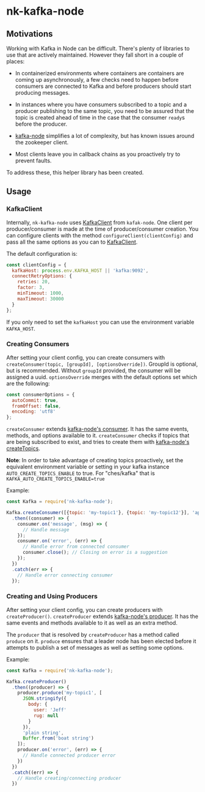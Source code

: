 # nk-kafka-node

## Motivations

Working with Kafka in Node can be difficult. There's plenty of libraries to use that are actively maintained. However they fall short in a couple of places:

- In containerized environments where containers are containers are coming up asynchronously, a few checks need to happen before consumers are connected to Kafka and before producers should start producing messages.

- In instances where you have consumers subscribed to a topic and a producer publishing to the same topic, you need to be assured that the topic is created ahead of time in the case that the consumer `ready`s before the producer.

- [kafka-node](https://www.npmjs.com/package/kafka-node) simplifies a lot of complexity, but has known issues around the zookeeper client.

- Most clients leave you in callback chains as you proactively try to prevent faults.

To address these, this helper library has been created.

## Usage

### KafkaClient

Internally, `nk-kafka-node` uses [KafkaClient](https://www.npmjs.com/package/kafka-node#kafkaclient) from `kafak-node`. One client per producer/consumer is made at the time of producer/consumer creation. You can configure clients with the method `configureClient(clientConfig)` and pass all the same options as you can to [KafkaClient](https://www.npmjs.com/package/kafka-node#kafkaclient). 

The default configuration is:

```javascript
const clientConfig = {
  kafkaHost: process.env.KAFKA_HOST || 'kafka:9092',
  connectRetryOptions: {
    retries: 20,
    factor: 3,
    minTimeout: 1000,
    maxTimeout: 30000
  }
};
```

If you only need to set the `kafkaHost` you can use the environment variable `KAFKA_HOST`.

### Creating Consumers

After setting your client config, you can create consumers with `createConsumer(topic, [groupId], [optionsOverride])`. GroupId is optional, but is recommended. Without `groupId` provided, the consumer will be assigned a uuid. `optionsOverride` merges with the default options set which are the following:

```javascript
const consumerOptions = {
  autoCommit: true,
  fromOffset: false,
  encoding: 'utf8'
};
```

`createConsumer` extends [kafka-node's consumer](https://www.npmjs.com/package/kafka-node#consumer). It has the same events, methods, and options available to it. `createConsumer` checks if topics that are being subscribed to exist, and tries to create them with [kafka-node's createTopics](https://www.npmjs.com/package/kafka-node#createtopicstopics-async-cb).

**Note**: In order to take advantage of creating topics proactively, set the equivalent environment variable or setting in your kafka instance `AUTO_CREATE_TOPICS_ENABLE` to true. For "ches/kafka" that is `KAFKA_AUTO_CREATE_TOPICS_ENABLE=true`

Example:

```javascript
const Kafka = require('nk-kafka-node');

Kafka.createConsumer([{topic: 'my-topic1'}, {topic: 'my-topic12'}], 'app-my-topics-consumer')
  .then((consumer) => {
    consumer.on('message', (msg) => {
      // Handle message
    });
    consumer.on('error', (err) => {
      // Handle error from connected consumer
      consumer.close(); // Closing on error is a suggestion
    });
  })
  .catch(err => {
    // Handle error connecting consumer
  });
```

### Creating and Using Producers

After setting your client config, you can create producers with `createProducer()`. `createProducer` extends [kafka-node's producer](https://www.npmjs.com/package/kafka-node#producer). It has the same events and methods available to it as well as an extra method. 

The `producer` that is resolved by `createProducer` has a method called `produce` on it. `produce` ensures that a leader node has been elected before it attempts to publish a set of messages as well as setting some options.

Example: 

```javascript
const Kafka = require('nk-kafka-node');

Kafka.createProducer()
  .then((producer) => {
    producer.produce('my-topic1', [
      JSON.stringify({
        body: {
          user: 'Jeff'
          rug: null
        }
      }),
      'plain string',
      Buffer.from('boat string')
    ]);
    producer.on('error', (err) => {
      // Handle connected producer error
    })
  })
  .catch((err) => {
    // Handle creating/connecting producer
  })
```